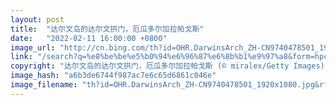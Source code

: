 ```yaml
---
layout: post
title:  "达尔文岛的达尔文拱门，厄瓜多尔加拉帕戈斯"
date:   "2022-02-11 16:00:00 +0800"
image_url: "http://cn.bing.com/th?id=OHR.DarwinsArch_ZH-CN9740478501_1920x1080.jpg&rf=LaDigue_1920x1080.jpg&pid=hp"
link: "/search?q=%e8%be%be%e5%b0%94%e6%96%87%e6%8b%b1%e9%97%a8&form=hpcapt&mkt=zh-cn"
copyright: "达尔文岛的达尔文拱门，厄瓜多尔加拉帕戈斯 (© miralex/Getty Images)"
image_hash: "a6b3de6744f987ac7e6c65d6861c046e"
image_filename: "th?id=OHR.DarwinsArch_ZH-CN9740478501_1920x1080.jpg&rf=LaDigue_1920x1080.jpg&pid=hp"
---
```

